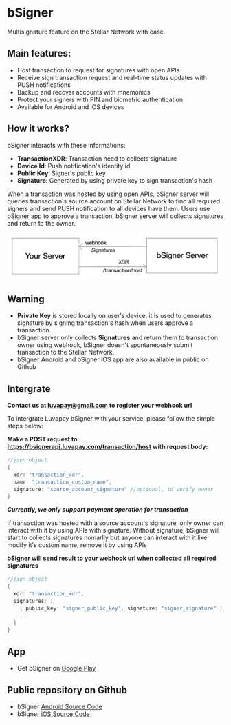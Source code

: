# bSigner
Multisignature feature on the Stellar Network with ease.

## Main features:
- Host transaction to request for signatures with open APIs
- Receive sign transaction request and real-time status updates with PUSH notifications
- Backup and recover accounts with mnemonics
- Protect your signers with PIN and biometric authentication
- Available for Android and iOS devices

## How it works?
bSigner interacts with these informations:
- **TransactionXDR**: Transaction need to collects signature
- **Device Id**: Push notification's identity id
- **Public Key**: Signer's public key
- **Signature**: Generated by using private key to sign transaction's hash

When a transaction was hosted by using open APIs, bSigner server will queries transaction's source account on Stellar Network to find all required signers and send PUSH notification to all devices have them. 
Users use bSigner app to approve a transaction, bSigner server will collects signatures and return to the owner.

![Alt text](/images/host_transaction_api.jpg?raw=true "Host Transaction API")

## Warning
- **Private Key** is stored locally on user's device, it is used to generates signature by signing transaction's hash when users approve a transaction.
- bSigner server only collects **Signatures** and return them to transaction owner using webhook, bSigner doesn't spontaneously submit transaction to the Stellar Network.
- bSigner Android and bSigner iOS app are also available in public on Github

## Intergrate
**Contact us at luvapay@gmail.com to register your webhook url**

To intergrate Luvapay bSigner with your service, please follow the simple steps below:

**Make a POST request to: https://bsignerapi.luvapay.com/transaction/host with request body:**
```go
//json object
{
  xdr: "transaction_xdr",
  name: "transaction_custom_name",
  signature: "source_account_signature" //optional, to verify owner
}
```
***Currently, we only support payment operation for transaction***

If transaction was hosted with a source account's signature, only owner can interact with it by using APIs with signature. 
Without signature, bSigner will start to collects signatures nomarlly but anyone can interact with it like modify it's custom name, remove it by using APIs

**bSigner will send result to your webhook url when collected all required signatures**
```go
//json object
{
  xdr: "transaction_xdr",
  signatures: [
    { public_key: "signer_public_key", signature: "signer_signature" },
    ...
  ] 
}
```


## App
- Get bSigner on [Google Play](https://play.google.com/store/apps/details?id=com.luvapay.bsigner) 

## Public repository on Github
- bSigner [Android Source Code](https://github.com/luvablockchain/luva-bsigner-android)
- bSigner [iOS Source Code](https://github.com/luvablockchain/luva-bSigner-IOS)
